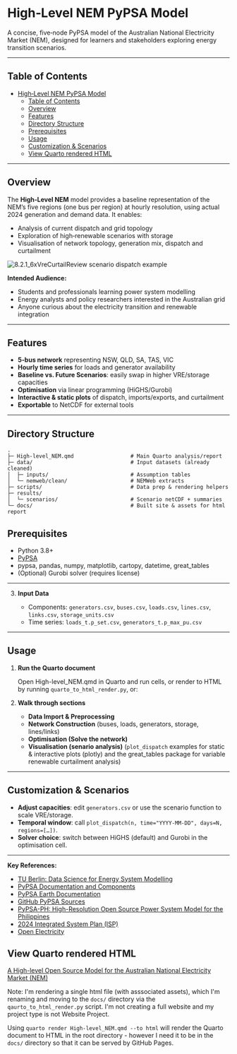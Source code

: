 # High‑Level NEM PyPSA Model

A concise, five‑node PyPSA model of the Australian National Electricity Market (NEM), designed for learners and stakeholders exploring energy transition scenarios.

---

## Table of Contents

- [High‑Level NEM PyPSA Model](#highlevel-nem-pypsa-model)
  - [Table of Contents](#table-of-contents)
  - [Overview](#overview)
  - [Features](#features)
  - [Directory Structure](#directory-structure)
  - [Prerequisites](#prerequisites)
  - [Usage](#usage)
  - [Customization \& Scenarios](#customization--scenarios)
  - [View Quarto rendered HTML](#view-quarto-rendered-html)

---

## Overview

The **High‑Level NEM** model provides a baseline representation of the NEM’s five regions (one bus per region) at hourly resolution, using actual 2024 generation and demand data. It enables:

- Analysis of current dispatch and grid topology
- Exploration of high‑renewable scenarios with storage
- Visualisation of network topology, generation mix, dispatch and curtailment


![8.2.1_6xVreCurtailReview scenario dispatch example](images/scenario-dispatch.png)


**Intended Audience:**

- Students and professionals learning power system modelling
- Energy analysts and policy researchers interested in the Australian grid
- Anyone curious about the electricity transition and renewable integration

---

## Features

- **5‑bus network** representing NSW, QLD, SA, TAS, VIC
- **Hourly time series** for loads and generator availability
- **Baseline vs. Future Scenarios**: easily swap in higher VRE/storage capacities
- **Optimisation** via linear programming (HiGHS/Gurobi)
- **Interactive & static plots** of dispatch, imports/exports, and curtailment
- **Exportable** to NetCDF for external tools

---

## Directory Structure

```plaintext
.
├─ High-level_NEM.qmd                  # Main Quarto analysis/report
├─ data/                               # Input datasets (already cleaned)
│  ├─ inputs/                          # Assumption tables
│  └─ nemweb/clean/                    # NEMWeb extracts
├─ scripts/                            # Data prep & rendering helpers
├─ results/
│  └─ scenarios/                       # Scenario netCDF + summaries
└─ docs/                               # Built site & assets for html report

```

## Prerequisites

- Python 3.8+
- [PyPSA](https://pypsa.readthedocs.io/en/latest/)
- pypsa, pandas, numpy, matplotlib, cartopy, datetime, great_tables
- (Optional) Gurobi solver (requires license)

---



3. **Input Data**
   

   - Components:  `generators.csv`, `buses.csv`, `loads.csv`, `lines.csv`, `links.csv`, `storage_units.csv`
   - Time series: `loads_t.p_set.csv`, `generators_t.p_max_pu.csv`

---

## Usage

1. **Run the Quarto document**

   Open High-level_NEM.qmd in Quarto and run cells, or render to HTML by running `quarto_to_html_render.py`, or:



2. **Walk through sections**

   - **Data Import & Preprocessing**
   - **Network Construction** (buses, loads, generators, storage, lines/links)
   - **Optimisation (Solve the network)**
   - **Visualisation (senario analysis)** (`plot_dispatch` examples for static & interactive plots (plotly) and the great_tables package for variable renewable curtailment analysis)


---

## Customization & Scenarios

- **Adjust capacities**: edit `generators.csv` or use the scenario function to scale VRE/storage.
- **Temporal window**: call `plot_dispatch(n, time="YYYY-MM-DD", days=N, regions=[…])`.
- **Solver choice**: switch between HiGHS (default) and Gurobi in the optimisation cell.

---


**Key References:**

- [TU Berlin: Data Science for Energy System Modelling](https://fneum.github.io/data-science-for-esm/intro.html#jupyter.org/)  
- [PyPSA Documentation and Components](https://pypsa.readthedocs.io/en/latest/user-guide/components.html)  
- [PyPSA Earth Documentation](https://pypsa-earth.readthedocs.io/en/latest/)  
- [GitHub PyPSA Sources](https://github.com/PyPSA)  
- [PyPSA-PH: High-Resolution Open Source Power System Model for the Philippines](https://github.com/arizeosalac/PyPSA-PH/tree/main)  
- [2024 Integrated System Plan (ISP)](https://aemo.com.au/energy-systems/major-publications/integrated-system-plan-isp/2024-integrated-system-plan-isp)  
- [Open Electricity](https://openelectricity.org.au/)

## View Quarto rendered HTML

[A High-level Open Source Model for the Australian National Electricity Market (NEM)](https://chalg.github.io/pypsa/)

Note: I'm rendering a single html file (with asssociated assets), which I'm renaming and moving to the `docs/` directory via the `qaurto_to_html_render.py` script. I'm not creating a full website and my project type is not Website Project. 


Using `quarto render High-level_NEM.qmd --to html` will render the Quarto document to HTML in the root directory - however I need it to be in the `docs/` directory so that it can be served by GitHub Pages.

